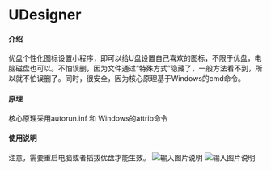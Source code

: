 # UDesigner

#### 介绍
优盘个性化图标设置小程序，即可以给U盘设置自己喜欢的图标，不限于优盘，电脑磁盘也可以。不怕误删，因为文件通过“特殊方式”隐藏了，一般方法看不到，所以就不怕误删了。同时，很安全，因为核心原理基于Windows的cmd命令。

#### 原理
核心原理采用autorun.inf 和 Windows的attrib命令
#### 使用说明
注意，需要重启电脑或者插拔优盘才能生效。
![输入图片说明](https://images.gitee.com/uploads/images/2022/0106/140113_a9e532d4_7857813.png "屏幕截图.png")
![输入图片说明](https://images.gitee.com/uploads/images/2022/0106/140256_0d95447d_7857813.png "屏幕截图.png")



